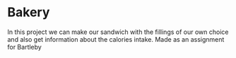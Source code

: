 # Bakery
In this project we can make our sandwich with the fillings of our own choice and also get information about the calories intake.
Made as an assignment for Bartleby
